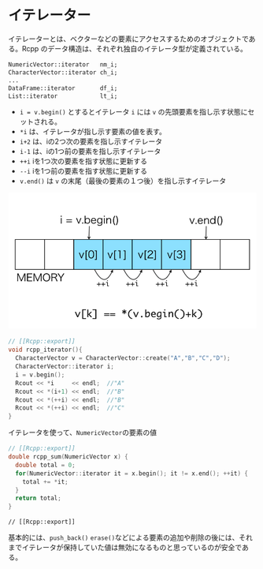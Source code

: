 # イテレーター

イテレーターとは、ベクターなどの要素にアクセスするためのオブジェクトである。Rcpp のデータ構造は、それぞれ独自のイテレータ型が定義されている。

```
NumericVector::iterator   nm_i;
CharacterVector::iterator ch_i;
...
DataFrame::iterator       df_i;
List::iterator            lt_i;
```

* `i = v.begin()` とするとイテレータ `i` には `v` の先頭要素を指し示す状態にセットされる。
* `*i` は、イテレータが指し示す要素の値を表す。
* `i+2` は、iの2つ次の要素を指し示すイテレータ
* `i-1` は、iの1つ前の要素を指し示すイテレータ
* `++i` iを1つ次の要素を指す状態に更新する
* `--i` iを1つ前の要素を指す状態に更新する
* `v.end()` は `v` の末尾（最後の要素の１つ後）を指し示すイテレータ







![](iterator.png)

```cpp
// [[Rcpp::export]]
void rcpp_iterator(){
  CharacterVector v = CharacterVector::create("A","B","C","D");
  CharacterVector::iterator i;
  i = v.begin();
  Rcout << *i     << endl;  //"A"
  Rcout << *(i+1) << endl;  //"B"
  Rcout << *(++i) << endl;  //"B"
  Rcout << *(++i) << endl;  //"C"
}
```

イテレータを使って、`NumericVector`の要素の値

```cpp
// [[Rcpp::export]]
double rcpp_sum(NumericVector x) {
  double total = 0;
  for(NumericVector::iterator it = x.begin(); it != x.end(); ++it) {
    total += *it;
  }
  return total;
}
```

```
// [[Rcpp::export]]

```


基本的には、`push_back()` `erase()`などによる要素の追加や削除の後には、それまでイテレータが保持していた値は無効になるものと思っているのが安全である。



